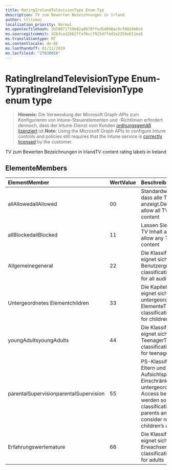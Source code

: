 ```yaml
---
title: RatingIrelandTelevisionType Enum-Typ
description: TV zum Bewerten Bezeichnungen in Irland
author: tfitzmac
localization_priority: Normal
ms.openlocfilehash: 2b58071759b82a8870ffed54090ac9cf0028b0c6
ms.sourcegitcommit: d2b3ca32602ffa76cc7925d7f4d1e2258e611ea5
ms.translationtype: MT
ms.contentlocale: de-DE
ms.lasthandoff: 01/11/2019
ms.locfileid: "27830016"
---
```

# <a name="ratingirelandtelevisiontype-enum-type"></a><span data-ttu-id="6af49-103">RatingIrelandTelevisionType Enum-Typ</span><span class="sxs-lookup"><span data-stu-id="6af49-103">ratingIrelandTelevisionType enum type</span></span>

> <span data-ttu-id="6af49-104">**Hinweis:** Die Verwendung der Microsoft Graph-APIs zum Konfigurieren von Intune-Steuerelementen und -Richtlinien erfordert dennoch, dass der Intune-Dienst vom Kunden [ordnungsgemäß lizenziert](https://go.microsoft.com/fwlink/?linkid=839381) ist.</span><span class="sxs-lookup"><span data-stu-id="6af49-104">**Note:** Using the Microsoft Graph APIs to configure Intune controls and policies still requires that the Intune service is [correctly licensed](https://go.microsoft.com/fwlink/?linkid=839381) by the customer.</span></span>

<span data-ttu-id="6af49-105">TV zum Bewerten Bezeichnungen in Irland</span><span class="sxs-lookup"><span data-stu-id="6af49-105">TV content rating labels in Ireland</span></span>
## <a name="members"></a><span data-ttu-id="6af49-106">Elemente</span><span class="sxs-lookup"><span data-stu-id="6af49-106">Members</span></span>
|<span data-ttu-id="6af49-107">Element</span><span class="sxs-lookup"><span data-stu-id="6af49-107">Member</span></span>|<span data-ttu-id="6af49-108">Wert</span><span class="sxs-lookup"><span data-stu-id="6af49-108">Value</span></span>|<span data-ttu-id="6af49-109">Beschreibung</span><span class="sxs-lookup"><span data-stu-id="6af49-109">Description</span></span>|
|:---|:---|:---|
|<span data-ttu-id="6af49-110">allAllowed</span><span class="sxs-lookup"><span data-stu-id="6af49-110">allAllowed</span></span>|<span data-ttu-id="6af49-111">0</span><span class="sxs-lookup"><span data-stu-id="6af49-111">0</span></span>|<span data-ttu-id="6af49-112">Standardwert, zulassen, dass alle TV Inhalt anzeigt.</span><span class="sxs-lookup"><span data-stu-id="6af49-112">Default value, allow all TV shows content</span></span>|
|<span data-ttu-id="6af49-113">allBlocked</span><span class="sxs-lookup"><span data-stu-id="6af49-113">allBlocked</span></span>|<span data-ttu-id="6af49-114">1</span><span class="sxs-lookup"><span data-stu-id="6af49-114">1</span></span>|<span data-ttu-id="6af49-115">Lassen Sie nicht, dass alle TV Inhalt anzeigt.</span><span class="sxs-lookup"><span data-stu-id="6af49-115">Do not allow any TV shows content</span></span>|
|<span data-ttu-id="6af49-116">Allgemeine</span><span class="sxs-lookup"><span data-stu-id="6af49-116">general</span></span>|<span data-ttu-id="6af49-117">2</span><span class="sxs-lookup"><span data-stu-id="6af49-117">2</span></span>|<span data-ttu-id="6af49-118">Die Klassifizierung GA eignet sich für alle Benutzergruppen</span><span class="sxs-lookup"><span data-stu-id="6af49-118">The GA classification is suitable for all audiences</span></span>|
|<span data-ttu-id="6af49-119">Untergeordnetes Element</span><span class="sxs-lookup"><span data-stu-id="6af49-119">children</span></span>|<span data-ttu-id="6af49-120">3</span><span class="sxs-lookup"><span data-stu-id="6af49-120">3</span></span>|<span data-ttu-id="6af49-121">Die Kapitel Klassifizierung eignet sich für untergeordnete Elemente</span><span class="sxs-lookup"><span data-stu-id="6af49-121">The CH classification is suitable for children</span></span>|
|<span data-ttu-id="6af49-122">youngAdults</span><span class="sxs-lookup"><span data-stu-id="6af49-122">youngAdults</span></span>|<span data-ttu-id="6af49-123">4</span><span class="sxs-lookup"><span data-stu-id="6af49-123">4</span></span>|<span data-ttu-id="6af49-124">Die Klassifizierung YA eignet sich für Teenager</span><span class="sxs-lookup"><span data-stu-id="6af49-124">The YA classification is suitable for teenage audience</span></span>|
|<span data-ttu-id="6af49-125">parentalSupervision</span><span class="sxs-lookup"><span data-stu-id="6af49-125">parentalSupervision</span></span>|<span data-ttu-id="6af49-126">5</span><span class="sxs-lookup"><span data-stu-id="6af49-126">5</span></span>|<span data-ttu-id="6af49-127">PS-Klassifizierung invites Eltern und Aufsichtspersonen, Einschränkung untergeordnete Elemente Access berücksichtigt werden sollten</span><span class="sxs-lookup"><span data-stu-id="6af49-127">The PS classification invites parents and guardians to consider restriction children’s access</span></span>|
|<span data-ttu-id="6af49-128">Erfahrungswerte</span><span class="sxs-lookup"><span data-stu-id="6af49-128">mature</span></span>|<span data-ttu-id="6af49-129">6</span><span class="sxs-lookup"><span data-stu-id="6af49-129">6</span></span>|<span data-ttu-id="6af49-130">Die Klassifizierung MA eignet sich für Erwachsene</span><span class="sxs-lookup"><span data-stu-id="6af49-130">The MA classification is suitable for adults</span></span>|



